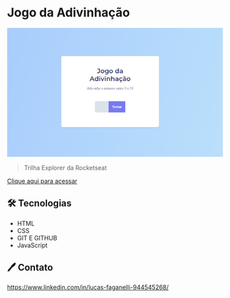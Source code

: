 # Jogo da Adivinhação

![preview](./.github/preview.png)

>Trilha Explorer da Rocketseat

[Clique aqui para acessar](https://lucasfaganelli.github.io/Jogo-de-adivinhar/)

## 🛠 Tecnologias

- HTML
- CSS
- GIT E GITHUB
- JavaScript

## 🖊 Contato

https://www.linkedin.com/in/lucas-faganelli-944545268/
